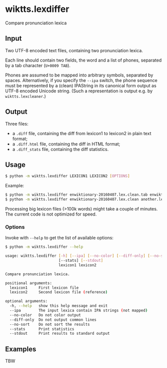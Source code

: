 # wiktts.lexdiffer 

Compare pronunciation lexica


## Input

Two UTF-8 encoded text files,
containing two pronunciation lexica.

Each line should contain two fields,
the word and a list of phones,
separated by a tab character (``U+0009 TAB``).

Phones are assumed to be mapped into arbitrary symbols,
separated by spaces.
Alternatively, if you specify the ``--ipa`` switch,
the phone sequence must be represented by a (clean) IPAString
in its canonical form output as UTF-8 encoded Unicode string.
(Such a representation is output e.g. by ``wiktts.lexcleaner``.)


## Output

Three files:

* a ``.diff`` file, containing the diff from lexicon1 to lexicon2 in plain text format;
* a ``.diff.html`` file, containing the diff in HTML format;
* a ``.diff_stats`` file, containing the diff statistics.


## Usage

```bash
$ python -m wiktts.lexdiffer LEXICON1 LEXICON2 [OPTIONS]
```

Example:

```bash
$ python -m wiktts.lexdiffer enwiktionary-20160407.lex.clean.tab enwiktionary-20160407.lex.clean.words.applied
$ python -m wiktts.lexdiffer enwiktionary-20160407.lex.clean another.lex.clean --ipa 
```

Processing big lexicon files (>100k words) might take a couple of minutes.
The current code is not optimized for speed.

### Options

Invoke with ``--help`` to get the list of available options:

```bash
$ python -m wiktts.lexdiffer --help

usage: wiktts.lexdiffer [-h] [--ipa] [--no-color] [--diff-only] [--no-sort]
                        [--stats] [--stdout]
                        lexicon1 lexicon2

Compare pronunciation lexica.

positional arguments:
  lexicon1     First lexicon file
  lexicon2     Second lexicon file (reference)

optional arguments:
  -h, --help   show this help message and exit
  --ipa        The input lexica contain IPA strings (not mapped)
  --no-color   Do not color output
  --diff-only  Do not output common lines
  --no-sort    Do not sort the results
  --stats      Print statistics
  --stdout     Print results to standard output
```

## Examples

TBW



